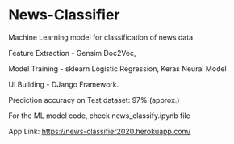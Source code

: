 # News-Classifier
Machine Learning model for classification of news data.

Feature Extraction - Gensim Doc2Vec,

Model Training - sklearn Logistic Regression, Keras Neural Model

UI Building - DJango Framework.

Prediction accuracy on Test dataset: 97% (approx.)

For the ML model code, check news_classify.ipynb file

App Link: https://news-classifier2020.herokuapp.com/
